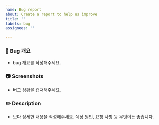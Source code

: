 ```yaml
---
name: Bug report
about: Create a report to help us improve
title: ''
labels: bug
assignees: ''

---
```


### 🐛 Bug 개요
- bug 개요를 작성해주세요.

### 📷 Screenshots
- 버그 상황을 캡쳐해주세요.

### ✏️ Description
- 보다 상세한 내용을 작성해주세요. 예상 원인, 요청 사항 등 무엇이든 좋습니다.
